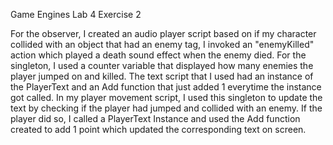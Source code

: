 Game Engines Lab 4 Exercise 2

For the observer, I created an audio player script based on if my character collided with an object that had an enemy tag, I invoked an "enemyKilled" action which played a death sound effect when the enemy died. For the singleton, I used a counter variable that displayed how many enemies the player jumped on and killed. The text script that I used had an instance of the PlayerText and an Add function that just added 1 everytime the instance got called. In my player movement script, I used this singleton to update the text by checking if the player had jumped and collided with an enemy. If the player did so, I called a PlayerText Instance and used the Add function created to add 1 point which updated the corresponding text on screen. 
